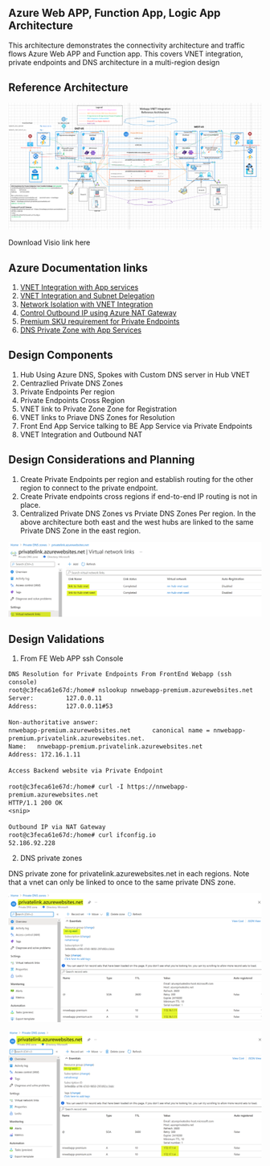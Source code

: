 ## Azure Web APP, Function App, Logic App Architecture

This architecture demonstrates the connectivity architecture and traffic flows Azure Web APP and Function app. This covers VNET integration, private endpoints and DNS architecture in a multi-region design

## Reference Architecture

![APIM Architecture](images/app-service.png)

Download Visio link here

## Azure Documentation links

1. [VNET Integration with App services](https://docs.microsoft.com/en-us/azure/app-service/web-sites-integrate-with-vnet#how-regional-vnet-integration-works)
2. [VNET Integration and Subnet Delegation](https://docs.microsoft.com/en-us/azure/app-service/web-sites-integrate-with-vnet)
3. [Network Isolation with VNET Integration](https://docs.microsoft.com/en-us/azure/virtual-network/vnet-integration-for-azure-services)
4. [Control Outbound IP using Azure NAT Gateway](https://docs.microsoft.com/en-us/azure/azure-functions/functions-how-to-use-nat-gateway)
5. [Premium SKU requirement for Private Endpoints](https://docs.microsoft.com/en-us/azure/app-service/networking/private-endpoint)
6. [DNS Private Zone with App Services](https://docs.microsoft.com/en-us/azure/app-service/web-sites-integrate-with-vnet#azure-dns-private-zones)

## Design Components

1. Hub Using Azure DNS, Spokes with Custom DNS server in Hub VNET
2. Centrazlied Private DNS Zones
3. Private Endpoints Per region
4. Private Endpoints Cross Region
5. VNET link to Private Zone Zone for Registration
6. VNET links to Priave DNS Zones for Resolution
7. Front End App Service talking to BE App Service via Private Endpoints
8. VNET Integration and Outbound NAT

## Design Considerations and Planning

1. Create Private Endpoints per region and establish routing for the other region to connect to the private endpoint.
2. Create Private endpoints cross regions if end-to-end IP routing is not in place.
3. Centralized Private DNS Zones vs Prviate DNS Zones Per region. In the above architecture both east and the west hubs are linked to the same Private DNS Zone in the east region.

![DNS Zone VNET links](images/vnet-link-dns-zone.png)

## Design Validations

1. From FE Web APP ssh Console

```
DNS Resolution for Private Endpoints From FrontEnd Webapp (ssh console)
root@c3feca61e67d:/home# nslookup nnwebapp-premium.azurewebsites.net
Server:         127.0.0.11
Address:        127.0.0.11#53

Non-authoritative answer:
nnwebapp-premium.azurewebsites.net      canonical name = nnwebapp-premium.privatelink.azurewebsites.net.
Name:   nnwebapp-premium.privatelink.azurewebsites.net
Address: 172.16.1.11

Access Backend website via Private Endpoint

root@c3feca61e67d:/home# curl -I https://nnwebapp-premium.azurewebsites.net
HTTP/1.1 200 OK
<snip>

Outbound IP via NAT Gateway
root@c3feca61e67d:/home# curl ifconfig.io
52.186.92.228
```

2. DNS private zones

DNS private zone for privatelink.azurewebsites.net in each regions. Note that a vnet can only be linked to once to the same private DNS zone.

![East DNS Zone](images/east-dns-zone.png)

![West DNS Zone](images/west-dns-zone.png)
